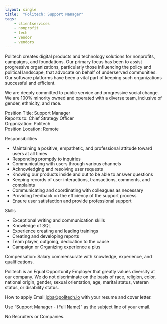 ```yaml
---
layout: single
title:  "Politech: Support Manager"
tags: 
    - clientservices
    - nonprofit
    - tech
    - vendor
    - vendors
---
```

Politech creates digital products and technology solutions for nonprofits, campaigns, and foundations. Our primary focus has been to assist progressive organizations, particularly those influencing the policy and political landscape, that advocate on behalf of underserved communities. Our software platforms have been a vital part of keeping such organizations successful and efficient.

We are deeply committed to public service and progressive social change. We are 100% minority owned and operated with a diverse team, inclusive of gender, ethnicity, and race.

Position Title: Support Manager  
Reports to: Chief Strategy Officer  
Organization: Politech  
Position Location: Remote  
 
Responsibilities

* Maintaining a positive, empathetic, and professional attitude toward users at all times
* Responding promptly to inquiries
* Communicating with users through various channels
* Acknowledging and resolving user requests
* Knowing our products inside and out to be able to answer questions
* Keeping records of user interactions, transactions, comments, and complaints
* Communicating and coordinating with colleagues as necessary
* Providing feedback on the efficiency of the support process
* Ensure user satisfaction and provide professional support
 
Skills
* Exceptional writing and communication skills
* Knowledge of SQL
* Experience creating and leading trainings
* Creating and developing reports
* Team player, outgoing, dedication to the cause
* Campaign or Organizing experience a plus
 
Compensation: Salary commensurate with knowledge, experience, and qualifications.
 
Politech is an Equal Opportunity Employer that greatly values diversity at our company. We do not discriminate on the basis of race, religion, color, national origin, gender, sexual orientation, age, marital status, veteran status, or disability status.
 
How to apply
Email jobs@politech.io with your resume and cover letter.
 
Use “Support Manager - (Full Name)” as the subject line of your email.
 
No Recruiters or Companies.
